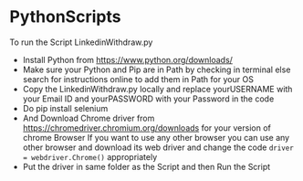 # PythonScripts

To run the Script LinkedinWithdraw.py

* Install Python from https://www.python.org/downloads/
* Make sure your Python and Pip are in Path by checking in terminal else search for instructions online to add them in Path for your OS 
* Copy the LinkedinWithdraw.py locally and replace yourUSERNAME with your Email ID and yourPASSWORD with your Password in the code 
* Do pip install selenium
* And Download Chrome driver from https://chromedriver.chromium.org/downloads for your version of chrome Browser 
  If you want to use any other browser you can use any other browser and download its web driver and change the code ```driver = webdriver.Chrome()``` appropriately
* Put the driver in same folder as the Script and then Run the Script 
